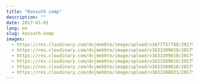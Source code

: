 ```yaml
---
title: "Kossuth comp"
description: ""
date: 2017-01-01
lang: en
slug: kossuth-komp
images:
  - https://res.cloudinary.com/dvjmebbte/image/upload/v1677757788/2017%20Kossuth%20komp/_C_MLAP_komp_balaton_ijpypg.jpg
  - https://res.cloudinary.com/dvjmebbte/image/upload/v1633209020/2017%20Kossuth%20komp/IMG_20170719_160610_ce729fd1a4.jpg
  - https://res.cloudinary.com/dvjmebbte/image/upload/v1633209019/2017%20Kossuth%20komp/IMG_20170712_145951_e5f9670bdd.jpg
  - https://res.cloudinary.com/dvjmebbte/image/upload/v1633209019/2017%20Kossuth%20komp/IMG_20170714_101314_9d80d24054.jpg
  - https://res.cloudinary.com/dvjmebbte/image/upload/v1633209018/2017%20Kossuth%20komp/IMG_20170620_160435_b93e63b008.jpg
  - https://res.cloudinary.com/dvjmebbte/image/upload/v1633208833/2017%20Kossuth%20komp/IMG_20170719_121537_34b39c17d3.jpg
---
```

